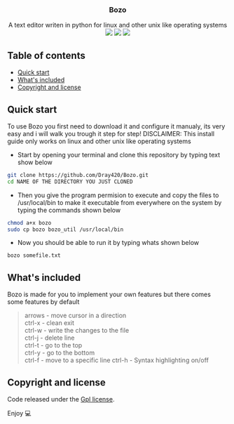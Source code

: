 <p align="center">
  <h3 align="center">Bozo</h3>

  <p align="center">
    A text editor writen in python for linux and other unix like operating systems
    <br>
  <img src="https://img.shields.io/github/license/Dray420/Bozo?style=for-the-badge&logo=appveyor">
  <img src="https://img.shields.io/github/stars/Dray420/Bozo?style=for-the-badge">
  <img src="https://img.shields.io/github/forks/Dray420/Bozo?style=for-the-badge">
  </p>
</p>


## Table of contents

- [Quick start](#quick-start)
- [What's included](#whats-included)
- [Copyright and license](#copyright-and-license)


## Quick start

To use Bozo you first need to download it and configure it manualy, its very easy and i will walk you trough it step for step! DISCLAIMER: This install guide only works on linux and other unix like operating systems

- Start by opening your terminal and clone this repository by typing text show below
```bash
git clone https://github.com/Dray420/Bozo.git
cd NAME OF THE DIRECTORY YOU JUST CLONED
```
- Then you give the program permision to execute and copy the files to /usr/local/bin to make it executable from everywhere on the system by typing the commands shown below
```bash
chmod a+x bozo
sudo cp bozo bozo_util /usr/local/bin
```
- Now you should be able to run it by typing whats shown below
```bash
bozo somefile.txt
```

## What's included
Bozo is made for you to implement your own features but there comes some features by default

> arrows - move cursor in  a direction\
> ctrl-x - clean exit\
> ctrl-w - write the changes to the file\
> ctrl-j - delete line\
> ctrl-t - go to the top\
> ctrl-y - go to the bottom\
> ctrl-f - move to a specific line
> ctrl-h  - Syntax highlighting on/off

## Copyright and license

Code released under the [Gpl license](LICENSE).

Enjoy 💻
